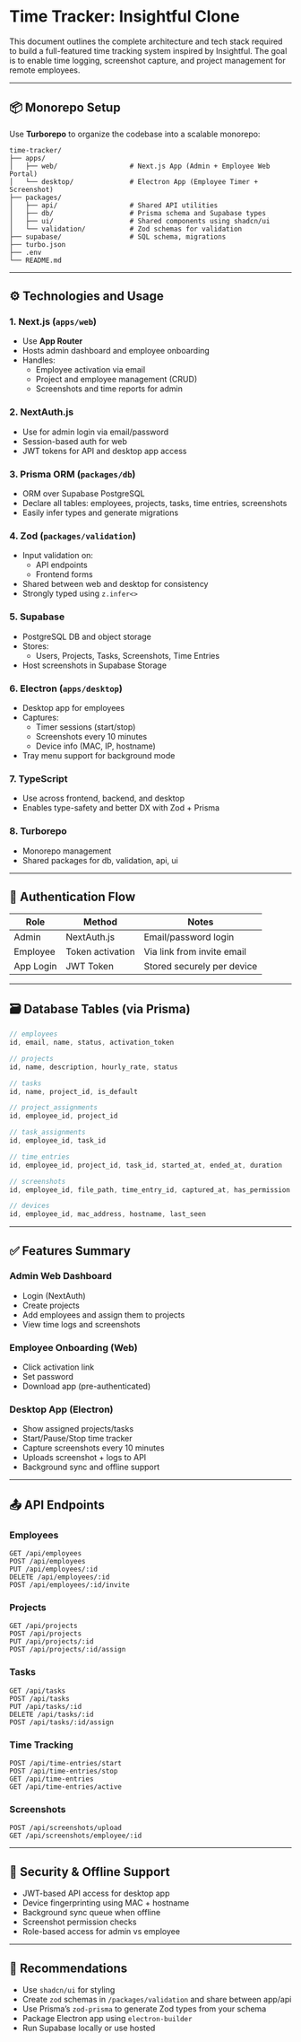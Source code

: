 # Time Tracker: Insightful Clone

This document outlines the complete architecture and tech stack required to build a full-featured time tracking system inspired by Insightful. The goal is to enable time logging, screenshot capture, and project management for remote employees.

---

## 📦 Monorepo Setup

Use **Turborepo** to organize the codebase into a scalable monorepo:

```
time-tracker/
├── apps/
│   ├── web/                  # Next.js App (Admin + Employee Web Portal)
│   └── desktop/              # Electron App (Employee Timer + Screenshot)
├── packages/
│   ├── api/                  # Shared API utilities
│   ├── db/                   # Prisma schema and Supabase types
│   ├── ui/                   # Shared components using shadcn/ui
│   └── validation/           # Zod schemas for validation
├── supabase/                 # SQL schema, migrations
├── turbo.json
├── .env
└── README.md
```

---

## ⚙️ Technologies and Usage

### 1. **Next.js** (`apps/web`)
- Use **App Router**
- Hosts admin dashboard and employee onboarding
- Handles:
  - Employee activation via email
  - Project and employee management (CRUD)
  - Screenshots and time reports for admin

### 2. **NextAuth.js**
- Use for admin login via email/password
- Session-based auth for web
- JWT tokens for API and desktop app access

### 3. **Prisma ORM** (`packages/db`)
- ORM over Supabase PostgreSQL
- Declare all tables: employees, projects, tasks, time entries, screenshots
- Easily infer types and generate migrations

### 4. **Zod** (`packages/validation`)
- Input validation on:
  - API endpoints
  - Frontend forms
- Shared between web and desktop for consistency
- Strongly typed using `z.infer<>`

### 5. **Supabase**
- PostgreSQL DB and object storage
- Stores:
  - Users, Projects, Tasks, Screenshots, Time Entries
- Host screenshots in Supabase Storage

### 6. **Electron** (`apps/desktop`)
- Desktop app for employees
- Captures:
  - Timer sessions (start/stop)
  - Screenshots every 10 minutes
  - Device info (MAC, IP, hostname)
- Tray menu support for background mode

### 7. **TypeScript**
- Use across frontend, backend, and desktop
- Enables type-safety and better DX with Zod + Prisma

### 8. **Turborepo**
- Monorepo management
- Shared packages for db, validation, api, ui

---

## 🔐 Authentication Flow

| Role       | Method             | Notes |
|------------|--------------------|-------|
| Admin      | NextAuth.js        | Email/password login |
| Employee   | Token activation   | Via link from invite email |
| App Login  | JWT Token          | Stored securely per device |

---

## 🗃️ Database Tables (via Prisma)

```ts
// employees
id, email, name, status, activation_token

// projects
id, name, description, hourly_rate, status

// tasks
id, name, project_id, is_default

// project_assignments
id, employee_id, project_id

// task_assignments
id, employee_id, task_id

// time_entries
id, employee_id, project_id, task_id, started_at, ended_at, duration

// screenshots
id, employee_id, file_path, time_entry_id, captured_at, has_permission

// devices
id, employee_id, mac_address, hostname, last_seen
```

---

## ✅ Features Summary

### Admin Web Dashboard
- Login (NextAuth)
- Create projects
- Add employees and assign them to projects
- View time logs and screenshots

### Employee Onboarding (Web)
- Click activation link
- Set password
- Download app (pre-authenticated)

### Desktop App (Electron)
- Show assigned projects/tasks
- Start/Pause/Stop time tracker
- Capture screenshots every 10 minutes
- Uploads screenshot + logs to API
- Background sync and offline support

---

## 📤 API Endpoints

### Employees
```
GET /api/employees
POST /api/employees
PUT /api/employees/:id
DELETE /api/employees/:id
POST /api/employees/:id/invite
```

### Projects
```
GET /api/projects
POST /api/projects
PUT /api/projects/:id
POST /api/projects/:id/assign
```

### Tasks
```
GET /api/tasks
POST /api/tasks
PUT /api/tasks/:id
DELETE /api/tasks/:id
POST /api/tasks/:id/assign
```

### Time Tracking
```
POST /api/time-entries/start
POST /api/time-entries/stop
GET /api/time-entries
GET /api/time-entries/active
```

### Screenshots
```
POST /api/screenshots/upload
GET /api/screenshots/employee/:id
```

---

## 🔐 Security & Offline Support

- JWT-based API access for desktop app
- Device fingerprinting using MAC + hostname
- Background sync queue when offline
- Screenshot permission checks
- Role-based access for admin vs employee

---

## 🧠 Recommendations

- Use `shadcn/ui` for styling
- Create `zod` schemas in `/packages/validation` and share between app/api
- Use Prisma’s `zod-prisma` to generate Zod types from your schema
- Package Electron app using `electron-builder`
- Run Supabase locally or use hosted
